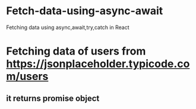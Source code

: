 # Fetch-data-using-async-await
Fetching data using async,await,try,catch in React

# Fetching data of users from https://jsonplaceholder.typicode.com/users
## it returns promise object
